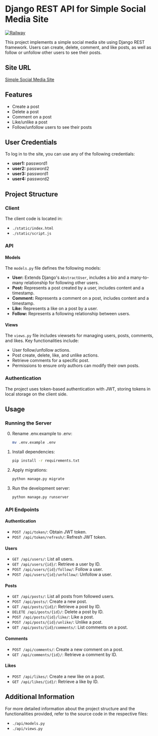 # Django REST API for Simple Social Media Site

[![Railway](https://img.shields.io/badge/Deployment-000000?style=for-the-badge&logo=railway&logoColor=white)](https://web-production-079b.up.railway.app/static/index.html)

This project implements a simple social media site using Django REST framework. Users can create, delete, comment, and like posts, as well as follow or unfollow other users to see their posts.

## Site URL
[Simple Social Media Site](https://web-production-079b.up.railway.app/static/index.html)

## Features
- Create a post
- Delete a post
- Comment on a post
- Like/unlike a post
- Follow/unfollow users to see their posts

## User Credentials
To log in to the site, you can use any of the following credentials:

- **user1:** password1
- **user2:** password2
- **user3:** password1
- **user4:** password2

## Project Structure

### Client
The client code is located in:
- `./static/index.html`
- `./static/script.js`

### API

#### Models
The `models.py` file defines the following models:
- **User:** Extends Django's `AbstractUser`, includes a bio and a many-to-many relationship for following other users.
- **Post:** Represents a post created by a user, includes content and a timestamp.
- **Comment:** Represents a comment on a post, includes content and a timestamp.
- **Like:** Represents a like on a post by a user.
- **Follow:** Represents a following relationship between users.

#### Views
The `views.py` file includes viewsets for managing users, posts, comments, and likes. Key functionalities include:
- User follow/unfollow actions.
- Post create, delete, like, and unlike actions.
- Retrieve comments for a specific post.
- Permissions to ensure only authors can modify their own posts.

### Authentication
The project uses token-based authentication with JWT, storing tokens in local storage on the client side.

## Usage

### Running the Server
0. Rename .env.example to .env:
   ```sh
   mv .env.example .env
   ```
1. Install dependencies:
   ```sh
   pip install -r requirements.txt
   ```
2. Apply migrations:
   ```sh
   python manage.py migrate
   ```
3. Run the development server:
   ```sh
   python manage.py runserver
   ```

### API Endpoints

#### Authentication
- `POST /api/token/`: Obtain JWT token.
- `POST /api/token/refresh/`: Refresh JWT token.

#### Users
- `GET /api/users/`: List all users.
- `GET /api/users/{id}/`: Retrieve a user by ID.
- `POST /api/users/{id}/follow/`: Follow a user.
- `POST /api/users/{id}/unfollow/`: Unfollow a user.

#### Posts
- `GET /api/posts/`: List all posts from followed users.
- `POST /api/posts/`: Create a new post.
- `GET /api/posts/{id}/`: Retrieve a post by ID.
- `DELETE /api/posts/{id}/`: Delete a post by ID.
- `POST /api/posts/{id}/like/`: Like a post.
- `POST /api/posts/{id}/unlike/`: Unlike a post.
- `GET /api/posts/{id}/comments/`: List comments on a post.

#### Comments
- `POST /api/comments/`: Create a new comment on a post.
- `GET /api/comments/{id}/`: Retrieve a comment by ID.

#### Likes
- `POST /api/likes/`: Create a new like on a post.
- `GET /api/likes/{id}/`: Retrieve a like by ID.

## Additional Information
For more detailed information about the project structure and the functionalities provided, refer to the source code in the respective files:

- `./api/models.py`
- `./api/views.py`
